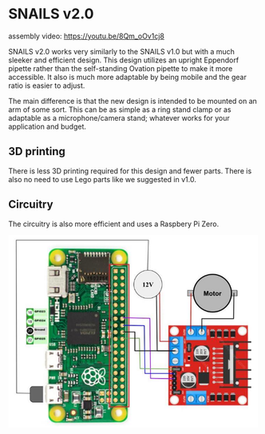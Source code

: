 # SNAILS v2.0

assembly video: https://youtu.be/8Qm_oOv1cj8

SNAILS v2.0 works very similarly to the SNAILS v1.0 but with a much sleeker and efficient design. This design utilizes an upright Eppendorf pipette rather than the self-standing Ovation pipette to make it more accessible. It also is much more adaptable by being mobile and the gear ratio is easier to adjust.

The main difference is that the new design is intended to be mounted on an arm of some sort. This can be as simple as a ring stand clamp or as adaptable as a microphone/camera stand; whatever works for your application and budget.

## 3D printing
There is less 3D printing required for this design and fewer parts. There is also no need to use Lego parts like we suggested in v1.0.

## Circuitry
The circuitry is also more efficient and uses a Raspbery Pi Zero.

<img src="/readme_images/ReP_circuit.jpeg" width="500"/>
